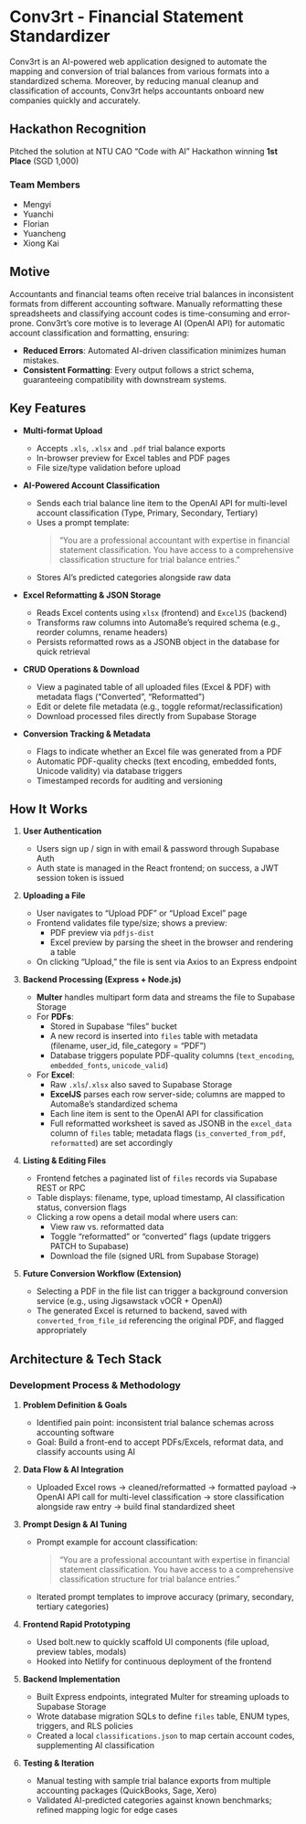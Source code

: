 # Conv3rt - Financial Statement Standardizer

Conv3rt is an AI-powered web application designed to automate the mapping and conversion of trial balances from various formats into a standardized schema. Moreover, by reducing manual cleanup and classification of accounts, Conv3rt helps accountants onboard new companies quickly and accurately.

## Hackathon Recognition
Pitched the solution at NTU CAO “Code with AI” Hackathon winning **1st Place** (SGD 1,000)
### Team Members
- Mengyi
- Yuanchi 
- Florian
- Yuancheng 
- Xiong Kai

## Motive

Accountants and financial teams often receive trial balances in inconsistent formats from different accounting software. Manually reformatting these spreadsheets and classifying account codes is time-consuming and error-prone. Conv3rt’s core motive is to leverage AI (OpenAI API) for automatic account classification and formatting, ensuring:
- **Reduced Errors**: Automated AI-driven classification minimizes human mistakes.
- **Consistent Formatting**: Every output follows a strict schema, guaranteeing compatibility with downstream systems.

## Key Features

- **Multi-format Upload**  
  - Accepts `.xls`, `.xlsx` and `.pdf` trial balance exports  
  - In-browser preview for Excel tables and PDF pages  
  - File size/type validation before upload  

- **AI-Powered Account Classification**  
  - Sends each trial balance line item to the OpenAI API for multi-level account classification (Type, Primary, Secondary, Tertiary)  
  - Uses a prompt template:  
    > “You are a professional accountant with expertise in financial statement classification. You have access to a comprehensive classification structure for trial balance entries.”  
  - Stores AI’s predicted categories alongside raw data  

- **Excel Reformatting & JSON Storage**  
  - Reads Excel contents using `xlsx` (frontend) and `ExcelJS` (backend)  
  - Transforms raw columns into Automa8e’s required schema (e.g., reorder columns, rename headers)  
  - Persists reformatted rows as a JSONB object in the database for quick retrieval  

- **CRUD Operations & Download**  
  - View a paginated table of all uploaded files (Excel & PDF) with metadata flags (“Converted”, “Reformatted”)  
  - Edit or delete file metadata (e.g., toggle reformat/reclassification)  
  - Download processed files directly from Supabase Storage  

- **Conversion Tracking & Metadata**  
  - Flags to indicate whether an Excel file was generated from a PDF  
  - Automatic PDF-quality checks (text encoding, embedded fonts, Unicode validity) via database triggers  
  - Timestamped records for auditing and versioning  

## How It Works

1. **User Authentication**  
   - Users sign up / sign in with email & password through Supabase Auth  
   - Auth state is managed in the React frontend; on success, a JWT session token is issued  

2. **Uploading a File**  
   - User navigates to “Upload PDF” or “Upload Excel” page  
   - Frontend validates file type/size; shows a preview:  
     - PDF preview via `pdfjs-dist`  
     - Excel preview by parsing the sheet in the browser and rendering a table  
   - On clicking “Upload,” the file is sent via Axios to an Express endpoint  

3. **Backend Processing (Express + Node.js)**  
   - **Multer** handles multipart form data and streams the file to Supabase Storage  
   - For **PDFs**:  
     - Stored in Supabase “files” bucket  
     - A new record is inserted into `files` table with metadata (filename, user_id, file_category = “PDF”)  
     - Database triggers populate PDF-quality columns (`text_encoding`, `embedded_fonts`, `unicode_valid`)  
   - For **Excel**:  
     - Raw `.xls`/`.xlsx` also saved to Supabase Storage  
     - **ExcelJS** parses each row server-side; columns are mapped to Automa8e’s standardized schema  
     - Each line item is sent to the OpenAI API for classification  
     - Full reformatted worksheet is saved as JSONB in the `excel_data` column of `files` table; metadata flags (`is_converted_from_pdf`, `reformatted`) are set accordingly  

4. **Listing & Editing Files**  
   - Frontend fetches a paginated list of `files` records via Supabase REST or RPC  
   - Table displays: filename, type, upload timestamp, AI classification status, conversion flags  
   - Clicking a row opens a detail modal where users can:  
     - View raw vs. reformatted data  
     - Toggle “reformatted” or “converted” flags (update triggers PATCH to Supabase)  
     - Download the file (signed URL from Supabase Storage)  

5. **Future Conversion Workflow (Extension)**  
   - Selecting a PDF in the file list can trigger a background conversion service (e.g., using Jigsawstack vOCR + OpenAI)  
   - The generated Excel is returned to backend, saved with `converted_from_file_id` referencing the original PDF, and flagged appropriately  

## Architecture & Tech Stack


### Development Process & Methodology

1. **Problem Definition & Goals**  
   - Identified pain point: inconsistent trial balance schemas across accounting software  
   - Goal: Build a front-end to accept PDFs/Excels, reformat data, and classify accounts using AI  

2. **Data Flow & AI Integration**  
   - Uploaded Excel rows → cleaned/reformatted → formatted payload → OpenAI API call for multi-level classification → store classification alongside raw entry → build final standardized sheet  

3. **Prompt Design & AI Tuning**  
   - Prompt example for account classification:  
     > “You are a professional accountant with expertise in financial statement classification. You have access to a comprehensive classification structure for trial balance entries.”  
   - Iterated prompt templates to improve accuracy (primary, secondary, tertiary categories)  

4. **Frontend Rapid Prototyping**  
   - Used bolt.new to quickly scaffold UI components (file upload, preview tables, modals)  
   - Hooked into Netlify for continuous deployment of the frontend  

5. **Backend Implementation**  
   - Built Express endpoints, integrated Multer for streaming uploads to Supabase Storage  
   - Wrote database migration SQLs to define `files` table, ENUM types, triggers, and RLS policies  
   - Created a local `classifications.json` to map certain account codes, supplementing AI classification  

6. **Testing & Iteration**  
   - Manual testing with sample trial balance exports from multiple accounting packages (QuickBooks, Sage, Xero)  
   - Validated AI-predicted categories against known benchmarks; refined mapping logic for edge cases  
